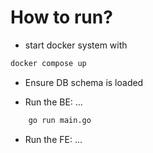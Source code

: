 # How to run?

- start docker system with

```sh
docker compose up
```

- Ensure DB schema is loaded

- Run the BE: ...

```bash
    go run main.go
```

- Run the FE: ...
